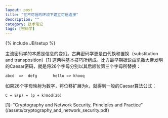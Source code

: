 ```yaml
---
layout: post
title: "在不可信的环境下建立可信连接"
description: ""
category: 技术笔记
tags: [密码学]
---
```

{% include JB/setup %}


主流密码学的本质是信息的变幻。古典密码学更是由代换和置换（substitution and transposition）[1] 这两种基本技巧所组成。比方最早期据说由凯撒大帝发明的Caesar密码，就是将26个字母分别以其后顺位第三个字母所替换：

`abcd  =>  defg       hello => khooq`

如果26个字母映射为数字，将位移扩展为k，就得到一般的Caesar算法公式：

`C = E(p) = (p + k)mod(26)`

[1]: "Cryptography and Network Security, Principles and Practice" (/assets/cryptography_and_network_security.pdf)





